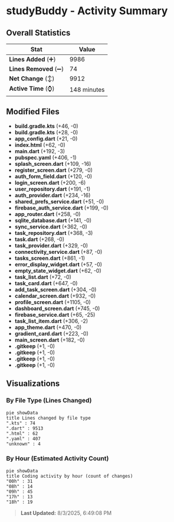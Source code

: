 # studyBuddy - Activity Summary 

## Overall Statistics

| Stat                   | Value                                                             |
| ---------------------- | ----------------------------------------------------------------- |
| **Lines Added** (➕)   | 9986                                          |
| **Lines Removed** (➖) | 74                                        |
| **Net Change** (↕)    | 9912                |
| **Active Time** (⌚)   | 148 minutes |


## Modified Files
- **build.gradle.kts** (+46, -0)
- **build.gradle.kts** (+28, -0)
- **app_config.dart** (+21, -0)
- **index.html** (+62, -0)
- **main.dart** (+192, -3)
- **pubspec.yaml** (+406, -1)
- **splash_screen.dart** (+109, -16)
- **register_screen.dart** (+279, -0)
- **auth_form_field.dart** (+120, -0)
- **login_screen.dart** (+200, -6)
- **user_repository.dart** (+191, -1)
- **auth_provider.dart** (+234, -16)
- **shared_prefs_service.dart** (+51, -0)
- **firebase_auth_service.dart** (+199, -0)
- **app_router.dart** (+258, -0)
- **sqlite_database.dart** (+141, -0)
- **sync_service.dart** (+362, -0)
- **task_repository.dart** (+368, -3)
- **task.dart** (+268, -0)
- **task_provider.dart** (+329, -0)
- **connectivity_service.dart** (+87, -0)
- **tasks_screen.dart** (+861, -1)
- **error_display_widget.dart** (+57, -0)
- **empty_state_widget.dart** (+62, -0)
- **task_list.dart** (+72, -0)
- **task_card.dart** (+647, -0)
- **add_task_screen.dart** (+304, -0)
- **calendar_screen.dart** (+932, -0)
- **profile_screen.dart** (+1105, -0)
- **dashboard_screen.dart** (+745, -0)
- **firebase_service.dart** (+65, -25)
- **task_list_item.dart** (+306, -2)
- **app_theme.dart** (+470, -0)
- **gradient_card.dart** (+223, -0)
- **main_screen.dart** (+182, -0)
- **.gitkeep** (+1, -0)
- **.gitkeep** (+1, -0)
- **.gitkeep** (+1, -0)
- **.gitkeep** (+1, -0)

## Visualizations

### By File Type (Lines Changed)

```mermaid
pie showData
title Lines changed by file type
".kts" : 74
".dart" : 9513
".html" : 62
".yaml" : 407
"unknown" : 4
```

### By Hour (Estimated Activity Count)

```mermaid
pie showData
title Coding activity by hour (count of changes)
"00h" : 31
"08h" : 14
"09h" : 45
"17h" : 13
"18h" : 19
```


> **Last Updated:** 8/3/2025, 6:49:08 PM